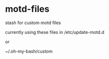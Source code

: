 # motd-files
stash for custom motd files

currently using these files in /etc/update-motd.d

or

~/.oh-my-bash/custom



